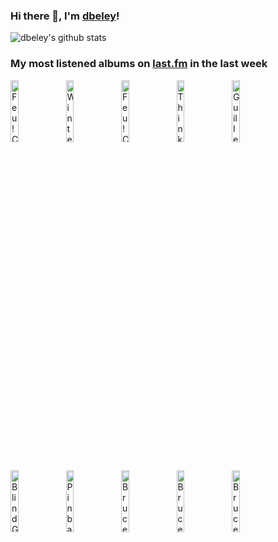 ### Hi there 👋, I'm [dbeley](https://dbeley.ovh/en)!

![dbeley's github stats](https://github-readme-stats.vercel.app/api?username=dbeley)

### My most listened albums on [last.fm](https://www.last.fm/user/d_beley) in the last week

[<img src='https://lastfm.freetls.fastly.net/i/u/300x300/13d37a2583629bfb34db288d26d0ee4d.jpg' width='16%' height='16%' alt='Feu! Chatterton - Palais dargile'>](https://www.last.fm/music/feu%2521%2bchatterton/palais%2bd%2527argile)&nbsp;
[<img src='https://lastfm.freetls.fastly.net/i/u/300x300/e241cde264da4a7890699e3e82589daa.jpg' width='16%' height='16%' alt='Wintersleep - Untitled'>](https://www.last.fm/music/wintersleep/untitled)&nbsp;
[<img src='https://lastfm.freetls.fastly.net/i/u/300x300/62accf818888d008f01b7fbed5d93e93.jpg' width='16%' height='16%' alt='Feu! Chatterton - LOiseleur'>](https://www.last.fm/music/feu%2521%2bchatterton/l%2527oiseleur)&nbsp;
[<img src='https://lastfm.freetls.fastly.net/i/u/300x300/e3839da0c921413eac29017a07811dff.png' width='16%' height='16%' alt='Thinking Fellers Union Local 282 - Lovelyville'>](https://www.last.fm/music/thinking%2bfellers%2bunion%2blocal%2b282/lovelyville)&nbsp;
[<img src='https://lastfm.freetls.fastly.net/i/u/300x300/5c28f1a8eb502e5316fdbcaa1daa7b83.png' width='16%' height='16%' alt='Guillemots - Through The Windowpane'>](https://www.last.fm/music/guillemots/through%2bthe%2bwindowpane)&nbsp;
<br>
[<img src='https://lastfm.freetls.fastly.net/i/u/300x300/83d1a299ccdfa83c7b27e303ba611fb0.jpg' width='16%' height='16%' alt='Blind Guardian - Somewhere Far Beyond'>](https://www.last.fm/music/blind%2bguardian/somewhere%2bfar%2bbeyond)&nbsp;
[<img src='https://lastfm.freetls.fastly.net/i/u/300x300/02425ed2a34f4319c331bd7eeaddf9c3.jpg' width='16%' height='16%' alt='Pinback - Autumn Of The Seraphs'>](https://www.last.fm/music/pinback/autumn%2bof%2bthe%2bseraphs)&nbsp;
[<img src='https://lastfm.freetls.fastly.net/i/u/300x300/d13647f58c66d516599fba9ac7c7c3ac.jpg' width='16%' height='16%' alt='Bruce Springsteen - Darkness on the Edge of Town'>](https://www.last.fm/music/bruce%2bspringsteen/darkness%2bon%2bthe%2bedge%2bof%2btown)&nbsp;
[<img src='https://lastfm.freetls.fastly.net/i/u/300x300/92587764cd2b43baadcc8c22cdfc53a3.png' width='16%' height='16%' alt='Bruce Springsteen - Nebraska'>](https://www.last.fm/music/bruce%2bspringsteen/nebraska)&nbsp;
[<img src='https://lastfm.freetls.fastly.net/i/u/300x300/425b143a0bed4b69b8761140df66077d.png' width='16%' height='16%' alt='Bruce Springsteen - We Shall Overcome: The Seeger Sessions'>](https://www.last.fm/music/bruce%2bspringsteen/we%2bshall%2bovercome%253a%2bthe%2bseeger%2bsessions)&nbsp;
<br>
